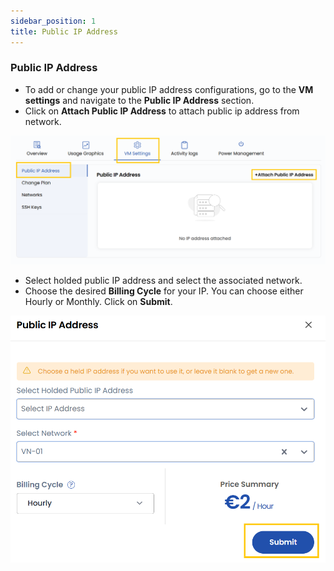 ```yaml
---
sidebar_position: 1
title: Public IP Address
---
```


### **Public IP Address**

- To add or change your public IP address configurations, go to the **VM settings** and navigate to the **Public IP Address** section.
- Click on **Attach Public IP Address** to attach public ip address from network. 

![alt text](../images/vmset_open_neb_1.png)

- Select holded public IP address and select the associated network.
- Choose the desired **Billing Cycle** for your IP. You can choose either Hourly or Monthly. Click on **Submit**.

![alt text](../images/vmset_open_neb_2.png)